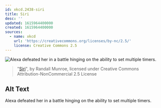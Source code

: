 ```yaml
---
id: xkcd.2438-siri
title: Siri
desc: ''
updated: 1615964400000
created: 1615964400000
sources:
  - name: xkcd
    url: 'https://creativecommons.org/licenses/by-nc/2.5/'
    license: Creative Commons 2.5
---
```

![Alexa defeated her in a battle hinging on the ability to set multiple timers.](https://imgs.xkcd.com/comics/siri.png)
> "[Siri](https://xkcd.com/2438/)", by Randall Munroe, licensed under Creative Commons Attribution-NonCommercial 2.5 License

## Alt Text
Alexa defeated her in a battle hinging on the ability to set multiple timers.
